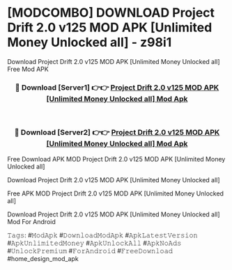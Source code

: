 # [MODCOMBO] DOWNLOAD Project Drift 2.0 v125 MOD APK [Unlimited Money Unlocked all] - z98i1
Download Project Drift 2.0 v125 MOD APK [Unlimited Money Unlocked all] Free Mod APK

<div align="center">
<h3>🔴 Download [Server1] 👉👉 <a href="https://apk-comot.site?title=Project_Drift_2.0_v125_MOD_APK_[Unlimited_Money_Unlocked_all]">Project Drift 2.0 v125 MOD APK [Unlimited Money Unlocked all] Mod Apk</a></h3><br>

<h3>🔴 Download [Server2] 👉👉 <a href="https://apk-comot.site?title=Project_Drift_2.0_v125_MOD_APK_[Unlimited_Money_Unlocked_all]">Project Drift 2.0 v125 MOD APK [Unlimited Money Unlocked all] Mod Apk</a></h3>
</div>


Free Download APK MOD Project Drift 2.0 v125 MOD APK [Unlimited Money Unlocked all]

Download Project Drift 2.0 v125 MOD APK [Unlimited Money Unlocked all] 

Free APK MOD Project Drift 2.0 v125 MOD APK [Unlimited Money Unlocked all] 

Download Project Drift 2.0 v125 MOD APK [Unlimited Money Unlocked all] Mod For Android

𝚃𝚊𝚐𝚜: #𝙼𝚘𝚍𝙰𝚙𝚔 #𝙳𝚘𝚠𝚗𝚕𝚘𝚊𝚍𝙼𝚘𝚍𝙰𝚙𝚔 #𝙰𝚙𝚔𝙻𝚊𝚝𝚎𝚜𝚝𝚅𝚎𝚛𝚜𝚒𝚘𝚗 #𝙰𝚙𝚔𝚄𝚗𝚕𝚒𝚖𝚒𝚝𝚎𝚍𝙼𝚘𝚗𝚎𝚢 #𝙰𝚙𝚔𝚄𝚗𝚕𝚘𝚌𝚔𝙰𝚕𝚕 #𝙰𝚙𝚔𝙽𝚘𝙰𝚍𝚜 #𝚄𝚗𝚕𝚘𝚌𝚔𝙿𝚛𝚎𝚖𝚒𝚞𝚖 #𝙵𝚘𝚛𝙰𝚗𝚍𝚛𝚘𝚒𝚍 #𝙵𝚛𝚎𝚎𝙳𝚘𝚠𝚗𝚕𝚘𝚊𝚍 #home_design_mod_apk